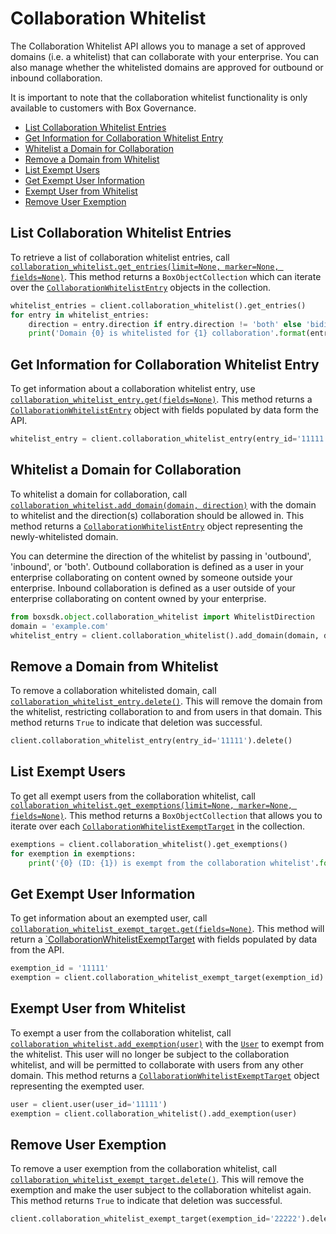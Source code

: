 Collaboration Whitelist
=======================

The Collaboration Whitelist API allows you to manage a set of approved domains (i.e. a whitelist) that can collaborate
with your enterprise. You can also manage whether the whitelisted domains are approved for outbound or inbound
collaboration.

It is important to note that the collaboration whitelist functionality is only available to customers with Box Governance.

<!-- START doctoc generated TOC please keep comment here to allow auto update -->
<!-- DON'T EDIT THIS SECTION, INSTEAD RE-RUN doctoc TO UPDATE -->


- [List Collaboration Whitelist Entries](#list-collaboration-whitelist-entries)
- [Get Information for Collaboration Whitelist Entry](#get-information-for-collaboration-whitelist-entry)
- [Whitelist a Domain for Collaboration](#whitelist-a-domain-for-collaboration)
- [Remove a Domain from Whitelist](#remove-a-domain-from-whitelist)
- [List Exempt Users](#list-exempt-users)
- [Get Exempt User Information](#get-exempt-user-information)
- [Exempt User from Whitelist](#exempt-user-from-whitelist)
- [Remove User Exemption](#remove-user-exemption)

<!-- END doctoc generated TOC please keep comment here to allow auto update -->

List Collaboration Whitelist Entries
------------------------------------

To retrieve a list of collaboration whitelist entries, call
[`collaboration_whitelist.get_entries(limit=None, marker=None, fields=None)`][get_entries].  This method returns a
`BoxObjectCollection` which can iterate over the [`CollaborationWhitelistEntry`][entry_class]
objects in the collection.

```python
whitelist_entries = client.collaboration_whitelist().get_entries()
for entry in whitelist_entries:
    direction = entry.direction if entry.direction != 'both' else 'bidirectional'
    print('Domain {0} is whitelisted for {1} collaboration'.format(entry.domain, direction))
```

[get_entries]: https://box-python-sdk.readthedocs.io/en/latest/boxsdk.object.html#boxsdk.object.collaboration_whitelist.CollaborationWhitelist.get_entries
[entry_class]:  https://box-python-sdk.readthedocs.io/en/latest/boxsdk.object.html#boxsdk.object.collaboration_whitelist_entry.CollaborationWhitelistEntry

Get Information for Collaboration Whitelist Entry
-------------------------------------------------

To get information about a collaboration whitelist entry, use [`collaboration_whitelist_entry.get(fields=None)`][get].
This method returns a [`CollaborationWhitelistEntry`][entry_class] object with fields populated by data form the API.

```python
whitelist_entry = client.collaboration_whitelist_entry(entry_id='11111').get()
```

[get]: https://box-python-sdk.readthedocs.io/en/latest/boxsdk.object.html#boxsdk.object.base_object.BaseObject.get

Whitelist a Domain for Collaboration
------------------------------------

To whitelist a domain for collaboration, call [`collaboration_whitelist.add_domain(domain, direction)`][add_domain] with
the domain to whitelist and the direction(s) collaboration should be allowed in.  This method returns a
[`CollaborationWhitelistEntry`][entry_class] object representing the newly-whitelisted domain.

You can determine the direction of the whitelist by passing in 'outbound', 'inbound', or 'both'. Outbound collaboration
is defined as a user in your enterprise collaborating on content owned by someone outside your enterprise. Inbound
collaboration is defined as a user outside of your enterprise collaborating on content owned by your enterprise.

```python
from boxsdk.object.collaboration_whitelist import WhitelistDirection
domain = 'example.com'
whitelist_entry = client.collaboration_whitelist().add_domain(domain, direction=WhitelistDirection.INBOUND)
```

[add_domain]:  https://box-python-sdk.readthedocs.io/en/latest/boxsdk.object.html#boxsdk.object.collaboration_whitelist.CollaborationWhitelist.add_domain

Remove a Domain from Whitelist
------------------------------

To remove a collaboration whitelisted domain, call [`collaboration_whitelist_entry.delete()`][delete].  This will remove
the domain from the whitelist, restricting collaboration to and from users in that domain.  This method returns `True`
to indicate that deletion was successful.

```python
client.collaboration_whitelist_entry(entry_id='11111').delete()
```

[delete]: https://box-python-sdk.readthedocs.io/en/latest/boxsdk.object.html#boxsdk.object.base_object.BaseObject.delete

List Exempt Users
-----------------

To get all exempt users from the collaboration whitelist, call
[`collaboration_whitelist.get_exemptions(limit=None, marker=None, fields=None)`][get_exemptions].  This method returns
a `BoxObjectCollection` that allows you to iterate over each
[`CollaborationWhitelistExemptTarget`][exemption_class] in the collection.

```python
exemptions = client.collaboration_whitelist().get_exemptions()
for exemption in exemptions:
    print('{0} (ID: {1}) is exempt from the collaboration whitelist'.format(exemption.user.name, exemption.user.id))
```

[get_exemptions]: https://box-python-sdk.readthedocs.io/en/latest/boxsdk.object.html#boxsdk.object.collaboration_whitelist.CollaborationWhitelist.get_exemptions
[exemption_class]: https://box-python-sdk.readthedocs.io/en/latest/boxsdk.object.html#boxsdk.object.collaboration_whitelist_exempt_target.CollaborationWhitelistExemptTarget

Get Exempt User Information
---------------------------

To get information about an exempted user, call [`collaboration_whitelist_exempt_target.get(fields=None)`][get].  This
method will return a [`CollaborationWhitelistExemptTarget][exemption_class] with fields populated by data from the API.

```python
exemption_id = '11111'
exemption = client.collaboration_whitelist_exempt_target(exemption_id).get()
```

Exempt User from Whitelist
--------------------------

To exempt a user from the collaboration whitelist, call [`collaboration_whitelist.add_exemption(user)`][add_exemption]
with the [`User`][user_class] to exempt from the whitelist.  This user will no longer be subject to the collaboration
whitelist, and will be permitted to collaborate with users from any other domain.  This method returns a
[`CollaborationWhitelistExemptTarget`][exemption_class] object representing the exempted user.

```python
user = client.user(user_id='11111')
exemption = client.collaboration_whitelist().add_exemption(user)
```

[add_exemption]: https://box-python-sdk.readthedocs.io/en/latest/boxsdk.object.html#boxsdk.object.collaboration_whitelist.CollaborationWhitelist.add_exemption
[user_class]: https://box-python-sdk.readthedocs.io/en/latest/boxsdk.object.html#boxsdk.object.user.User

Remove User Exemption
---------------------

To remove a user exemption from the collaboration whitelist, call
[`collaboration_whitelist_exempt_target.delete()`][delete].  This will remove the exemption and make the user subject to
the collaboration whitelist again.  This method returns `True` to indicate that deletion was successful.

```python
client.collaboration_whitelist_exempt_target(exemption_id='22222').delete()
```
